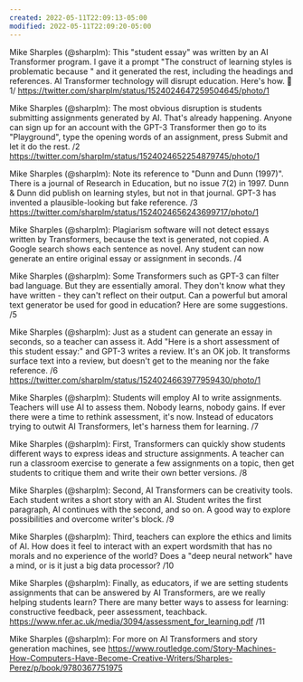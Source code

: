 ```yaml
---
created: 2022-05-11T22:09:13-05:00
modified: 2022-05-11T22:09:20-05:00
---
```


Mike Sharples (@sharplm): This "student essay" was written by an AI Transformer program. I gave it a prompt "The construct of learning styles is problematic because " and it generated the rest, including the headings and references. AI Transformer technology will disrupt education. Here's how. 🧵1/ https://twitter.com/sharplm/status/1524024647259504645/photo/1

Mike Sharples (@sharplm): The most obvious disruption is students submitting assignments generated by AI. That's already happening. Anyone can sign up for an account with the GPT-3 Transformer then go to its "Playground", type the opening words of an assignment, press Submit and let it do the rest. /2 https://twitter.com/sharplm/status/1524024652254879745/photo/1

Mike Sharples (@sharplm): Note its reference to "Dunn and Dunn (1997)". There is a journal of Research in Education, but no issue 7(2) in 1997. Dunn & Dunn did publish on learning styles, but not in that journal. GPT-3 has invented a plausible-looking but fake reference. /3 https://twitter.com/sharplm/status/1524024656243699717/photo/1

Mike Sharples (@sharplm): Plagiarism software will not detect essays written by Transformers, because the text is generated, not copied. A Google search shows each sentence as novel. Any student can now generate an entire original essay or assignment in seconds. /4

Mike Sharples (@sharplm): Some Transformers such as GPT-3 can filter bad language. But they are essentially amoral. They don't know what they have written - they can't reflect on their output. Can a powerful but amoral text generator be used for good in education? Here are some suggestions. /5

Mike Sharples (@sharplm): Just as a student can generate an essay in seconds, so a teacher can assess it. Add "Here is a short assessment of this student essay:" and GPT-3 writes a  review. It's an OK job. It transforms surface text into a review, but doesn't get to the meaning nor the fake reference. /6 https://twitter.com/sharplm/status/1524024663977959430/photo/1

Mike Sharples (@sharplm): Students will employ AI to write assignments. Teachers will use AI to assess them. Nobody learns, nobody gains. If ever there were a time to rethink assessment, it's now. Instead of educators trying to outwit AI Transformers, let's harness them for learning. /7

Mike Sharples (@sharplm): First, Transformers can quickly show students different ways to express ideas and structure assignments. A teacher can run a classroom exercise to generate a few assignments on a topic, then get students to critique them and write their own better versions. /8

Mike Sharples (@sharplm): Second, AI Transformers can be creativity tools. Each student writes a short story with an AI. Student writes the first paragraph, AI continues with the second, and so on. A good way to explore possibilities and overcome writer's block. /9

Mike Sharples (@sharplm): Third, teachers can explore the ethics and  limits of AI. How does it feel to interact with an expert wordsmith that has no morals and no experience of the world? Does a "deep neural network" have a mind, or is it just a big data processor? /10

Mike Sharples (@sharplm): Finally, as educators, if we are setting students assignments that can be answered by AI Transformers, are we really helping students learn?  There are many better ways to assess for learning: constructive feedback, peer assessment, teachback. https://www.nfer.ac.uk/media/3094/assessment_for_learning.pdf /11

Mike Sharples (@sharplm): For more on AI Transformers and story generation machines, see https://www.routledge.com/Story-Machines-How-Computers-Have-Become-Creative-Writers/Sharples-Perez/p/book/9780367751975
